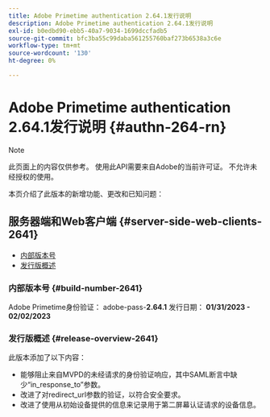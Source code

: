 ```yaml
---
title: Adobe Primetime authentication 2.64.1发行说明
description: Adobe Primetime authentication 2.64.1发行说明
exl-id: b0edbd90-ebb5-40a7-9034-1699dccfadb5
source-git-commit: bfc3ba55c99daba561255760baf273b6538a3c6e
workflow-type: tm+mt
source-wordcount: '130'
ht-degree: 0%

---
```


# Adobe Primetime authentication 2.64.1发行说明 {#authn-264-rn}

>[!NOTE]
>
>此页面上的内容仅供参考。 使用此API需要来自Adobe的当前许可证。 不允许未经授权的使用。

本页介绍了此版本的新增功能、更改和已知问题：

## 服务器端和Web客户端 {#server-side-web-clients-2641}

* [内部版本号](#build-number-2641)
* [发行版概述](#release-overview-2641)

### 内部版本号 {#build-number-2641}

Adobe Primetime身份验证： adobe-pass-**2.64.1**
发行日期： **01/31/2023 - 02/02/2023**

### 发行版概述 {#release-overview-2641}

此版本添加了以下内容：

* 能够阻止来自MVPD的未经请求的身份验证响应，其中SAML断言中缺少“in_response_to”参数。
* 改进了对redirect_url参数的验证，以符合安全要求。
* 改进了使用从初始设备提供的信息来记录用于第二屏幕认证请求的设备信息。
